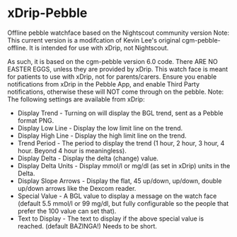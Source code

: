 # xDrip-Pebble
Offline pebble watchface based on the Nightscout community version
Note:  This current version is a modifcation of Kevin Lee's original cgm-pebble-offline.  It is intended for use with xDrip, not Nightscout.

As such, it is based on the cgm-pebble version 6.0 code.
There ARE NO EASTER EGGS, unless they are provided by xDrip.
This watch face is meant for patients to use with xDrip, not for parents/carers.
Ensure you enable notifications from xDrip in the Pebble App, and enable Third Party notifications, otherwise these will NOT come through on the pebble.
Note:  The following settings are available from xDrip:
 * Display Trend - Turning on will display the BGL trend, sent as a Pebble format PNG.
 * Display Low Line - Display the low limit line on the trend.
 * Display High Line - Display the high limit line on the trend.
 * Trend Period - The period to display the trend (1 hour, 2 hour, 3 hour, 4 hour.  Beyond 4 hour is meaningless).
 * Display Delta - Display the delta (change) value.
 * Display Delta Units - Display mmol/l or mg/dl (as set in xDrip) units in the Delta.
 * Display Slope Arrows - Display the flat, 45 up/down, up/down, double up/down arrows like the Dexcom reader.
 * Special Value - A BGL value to display a message on the watch face (default 5.5 mmol/l or 99 mg/dl, but fully configurable so the people that prefer the 100 value can set that).
 * Text to Display - The text to display if the above special value is reached.  (default BAZINGA!)  Needs to be short.
